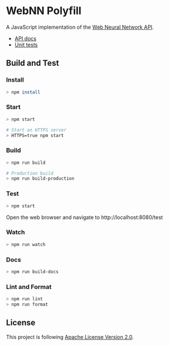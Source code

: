 # WebNN Polyfill

A JavaScript implementation of the [Web Neural Network API](https://webmachinelearning.github.io/webnn/).

* [API docs](https://webmachinelearning.github.io/webnn-polyfill/docs/)
* [Unit tests](https://webmachinelearning.github.io/webnn-polyfill/test/)

## Build and Test

### Install

```sh
> npm install
```

### Start

```sh
> npm start

# Start an HTTPS server
> HTTPS=true npm start
```

### Build

```sh
> npm run build

# Production build
> npm run build-production
```

### Test

```sh
> npm start
```

Open the web browser and navigate to http://localhost:8080/test

### Watch

```sh
> npm run watch
```

### Docs

```sh
> npm run build-docs
```

### Lint and Format

```sh
> npm run lint
> npm run format
```

## License

This project is following [Apache License Version 2.0](./LICENSE).